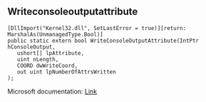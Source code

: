 ## Writeconsoleoutputattribute

```
[DllImport("Kernel32.dll", SetLastError = true)][return: MarshalAs(UnmanagedType.Bool)]
public static extern bool WriteConsoleOutputAttribute(IntPtr hConsoleOutput,
   ushort[] lpAttribute,
   uint nLength,
   COORD dwWriteCoord,
   out uint lpNumberOfAttrsWritten
);
```

Microsoft documentation: [Link](https://docs.microsoft.com/en-us/windows/console/writeconsoleoutputattribute)
